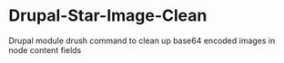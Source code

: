 # Drupal-Star-Image-Clean
Drupal module drush command to clean up base64 encoded images in node content fields
